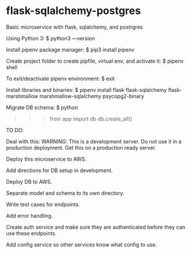# flask-sqlalchemy-postgres
Basic microservice with flask, sqlalchemy, and postrgres


Using Python 3:
$ python3 —version

Install pipenv package manager:
$ pip3 install pipenv

Create project folder to create pipfile, virtual env, and activate it:
$ pipenv shell

To exit/deactivate pipenv environment:
$ exit

Install libraries and binaries:
$ pipenv install flask flask-sqlalchemy flask-marshmallow marshmallow-sqlalchemy psycopg2-binary

Migrate DB schema:
$ python
>>> from app import db
>>> db.create_all()



TO DO:


Deal with this: WARNING: This is a development server. Do not use it in a production deployment.
Get this on a production ready server.

Deploy this microservice to AWS.

Add directions for DB setup in development.

Deploy DB to AWS.

Separate model and schema to its own directory.

Write test cases for endpoints.

Add error handling.

Create auth service and make sure they are authenticated before they can use these endpoints.

Add config service so other services know what config to use.



